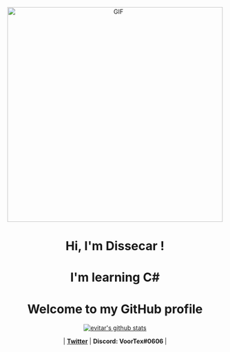 <div align="center">
<img hight="500" width="500" alt="GIF" align="center" src="https://github.com/evitar/evitar/blob/main/assets/serial-lain.gif">
</div>

<h1 align="center">Hi, I'm <a> Dissecar </a>!</h1>
<h1 align="center">I'm learning C#</h1>
<h1 align="center">Welcome to my GitHub profile</h1>

<p align="center">
  <a href="https://github.com/dissecar"><img src="https://github-readme-stats.vercel.app/api?username=dissecar&&show_icons=true&theme=radical" alt="evitar's github stats"></a>
</p>

<p align="center">
 |
  <strong><a href="https://twitter.com/dissecar">Twitter</a></strong> |
  <strong><a>Discord: VoorTex#0606 </a></strong> |
 
</p>


<!--
**edisonlee55/edisonlee55** is a ✨ _special_ ✨ repository because its `README.md` (this file) appears on your GitHub profile.

Here are some ideas to get you started:

- 🔭 I’m currently working on ...
- 🌱 I’m currently learning ...
- 👯 I’m looking to collaborate on ...
- 🤔 I’m looking for help with ...
- 💬 Ask me about ...
- 📫 How to reach me: ...
- 😄 Pronouns: ...
- ⚡ Fun fact: ...
-->
